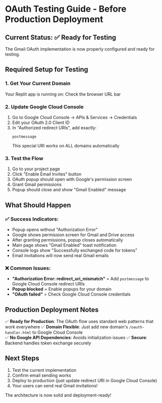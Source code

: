 # OAuth Testing Guide - Before Production Deployment

## Current Status: ✅ Ready for Testing

The Gmail OAuth implementation is now properly configured and ready for testing.

## Required Setup for Testing

### 1. Get Your Current Domain
Your Replit app is running on: Check the browser URL bar

### 2. Update Google Cloud Console
1. Go to Google Cloud Console → APIs & Services → Credentials
2. Edit your OAuth 2.0 Client ID  
3. In "Authorized redirect URIs", add exactly:
   ```
   postmessage
   ```
   This special URI works on ALL domains automatically

### 3. Test the Flow
1. Go to your project page
2. Click "Enable Email Invites" button
3. OAuth popup should open with Google's permission screen
4. Grant Gmail permissions
5. Popup should close and show "Gmail Enabled" message

## What Should Happen

### ✅ Success Indicators:
- Popup opens without "Authorization Error"
- Google shows permission screen for Gmail and Drive access
- After granting permissions, popup closes automatically
- Main page shows "Gmail Enabled" toast notification
- Console logs show "Successfully exchanged code for tokens"
- Email invitations will now send real Gmail emails

### ❌ Common Issues:
- **"Authorization Error: redirect_uri_mismatch"** = Add `postmessage` to Google Cloud Console redirect URIs
- **Popup blocked** = Enable popups for your domain  
- **"OAuth failed"** = Check Google Cloud Console credentials

## Production Deployment Notes

✅ **Ready for Production**: The OAuth flow uses standard web patterns that work everywhere
✅ **Domain Flexible**: Just add new domain's `/oauth-handler.html` to Google Cloud Console  
✅ **No Google API Dependencies**: Avoids initialization issues
✅ **Secure**: Backend handles token exchange securely

## Next Steps

1. Test the current implementation
2. Confirm email sending works
3. Deploy to production (just update redirect URI in Google Cloud Console)
4. Your users can send real Gmail invitations!

The architecture is now solid and deployment-ready!